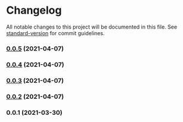 # Changelog

All notable changes to this project will be documented in this file. See [standard-version](https://github.com/conventional-changelog/standard-version) for commit guidelines.

### [0.0.5](https://github.com/terraform-cdk-providers/cdktf-provider-external/compare/v0.0.4...v0.0.5) (2021-04-07)

### [0.0.4](https://github.com/terraform-cdk-providers/cdktf-provider-external/compare/v0.0.3...v0.0.4) (2021-04-07)

### [0.0.3](https://github.com/terraform-cdk-providers/cdktf-provider-external/compare/v0.0.2...v0.0.3) (2021-04-07)

### [0.0.2](https://github.com/terraform-cdk-providers/cdktf-provider-external/compare/v0.0.1...v0.0.2) (2021-04-07)

### 0.0.1 (2021-03-30)
